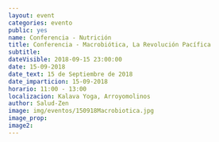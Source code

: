 ```yaml
---
layout: event
categories: evento
public: yes
name: Conferencia - Nutrición
title: Conferencia - Macrobiótica, La Revolución Pacífica
subtitle:
dateVisible: 2018-09-15 23:00:00
date: 15-09-2018
date_text: 15 de Septiembre de 2018
date_imparticion: 15-09-2018
horario: 11:00 - 13:00
localizacion: Kalava Yoga, Arroyomolinos
author: Salud-Zen
image: img/eventos/150918Macrobiotica.jpg
image_prop:
image2:
---
```

